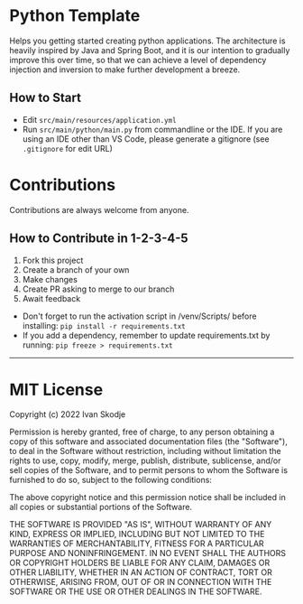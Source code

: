 # Python Template

Helps you getting started creating python applications. The architecture is heavily inspired by Java and Spring Boot, and it is our intention to gradually improve this over time, so that we can achieve a level of dependency injection and inversion to make further development a breeze.

## How to Start

- Edit `src/main/resources/application.yml`
- Run `src/main/python/main.py` from commandline or the IDE. If you are using an IDE other than VS Code, please generate a gitignore (see `.gitignore` for edit URL)

# Contributions

Contributions are always welcome from anyone. 

## How to Contribute in 1-2-3-4-5

1. Fork this project
2. Create a branch of your own
3. Make changes
4. Create PR asking to merge to our branch
5. Await feedback

- Don't forget to run the activation script in /venv/Scripts/ before installing: `pip install -r requirements.txt`  
- If you add a dependency, remember to update requirements.txt by running: `pip freeze > requirements.txt`  

----

# MIT License

Copyright (c) 2022 Ivan Skodje

Permission is hereby granted, free of charge, to any person obtaining a copy
of this software and associated documentation files (the "Software"), to deal
in the Software without restriction, including without limitation the rights
to use, copy, modify, merge, publish, distribute, sublicense, and/or sell
copies of the Software, and to permit persons to whom the Software is
furnished to do so, subject to the following conditions:

The above copyright notice and this permission notice shall be included in all
copies or substantial portions of the Software.

THE SOFTWARE IS PROVIDED "AS IS", WITHOUT WARRANTY OF ANY KIND, EXPRESS OR
IMPLIED, INCLUDING BUT NOT LIMITED TO THE WARRANTIES OF MERCHANTABILITY,
FITNESS FOR A PARTICULAR PURPOSE AND NONINFRINGEMENT. IN NO EVENT SHALL THE
AUTHORS OR COPYRIGHT HOLDERS BE LIABLE FOR ANY CLAIM, DAMAGES OR OTHER
LIABILITY, WHETHER IN AN ACTION OF CONTRACT, TORT OR OTHERWISE, ARISING FROM,
OUT OF OR IN CONNECTION WITH THE SOFTWARE OR THE USE OR OTHER DEALINGS IN THE
SOFTWARE.